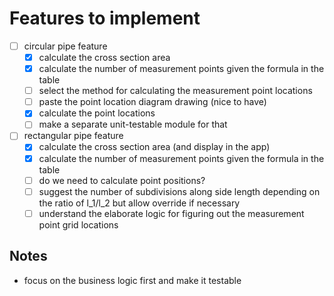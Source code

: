 # Features to implement
- [ ] circular pipe feature
  - [x] calculate the cross section area
  - [x] calculate the number of measurement points given the formula in the table
  - [ ] select the method for calculating the measurement point locations
  - [ ] paste the point location diagram drawing (nice to have)
  - [x] calculate the point locations
  - [ ] make a separate unit-testable module for that
- [ ] rectangular pipe feature
  - [x] calculate the cross section area (and display in the app)
  - [x] calculate the number of measurement points given the formula in the table
  - [ ] do we need to calculate point positions?
  - [ ] suggest the number of subdivisions along side length depending on the
        ratio of l_1/l_2 but allow override if necessary
  - [ ] understand the elaborate logic for figuring out the measurement point
        grid locations

## Notes
  - focus on the business logic first and make it testable

